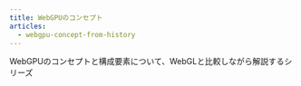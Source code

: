 ```yaml
---
title: WebGPUのコンセプト
articles:
  - webgpu-concept-from-history
---
```


WebGPUのコンセプトと構成要素について、WebGLと比較しながら解説するシリーズ
